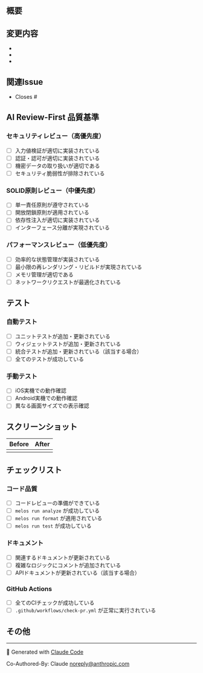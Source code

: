 ## 概要

<!-- このPRで実装した機能の概要を簡潔に説明してください -->

## 変更内容

<!-- 実装した機能の詳細な説明を記載してください -->

-
-
-

## 関連Issue

- Closes #<!-- GitHub Issue番号を記載 -->

## AI Review-First 品質基準

### セキュリティレビュー（高優先度）

- [ ] 入力値検証が適切に実装されている
- [ ] 認証・認可が適切に実装されている
- [ ] 機密データの取り扱いが適切である
- [ ] セキュリティ脆弱性が排除されている

### SOLID原則レビュー（中優先度）

- [ ] 単一責任原則が遵守されている
- [ ] 開放閉鎖原則が適用されている
- [ ] 依存性注入が適切に実装されている
- [ ] インターフェース分離が実現されている

### パフォーマンスレビュー（低優先度）

- [ ] 効率的な状態管理が実装されている
- [ ] 最小限の再レンダリング・リビルドが実現されている
- [ ] メモリ管理が適切である
- [ ] ネットワークリクエストが最適化されている

## テスト

### 自動テスト

- [ ] ユニットテストが追加・更新されている
- [ ] ウィジェットテストが追加・更新されている
- [ ] 統合テストが追加・更新されている（該当する場合）
- [ ] 全てのテストが成功している

### 手動テスト

<!-- 実施した手動テストの内容を記載してください -->

- [ ] iOS実機での動作確認
- [ ] Android実機での動作確認
- [ ] 異なる画面サイズでの表示確認

## スクリーンショット

<!-- 該当する場合、UIの変更前後のスクリーンショットを添付してください -->

| Before | After |
| ------ | ----- |
|        |       |

## チェックリスト

### コード品質

- [ ] コードレビューの準備ができている
- [ ] `melos run analyze` が成功している
- [ ] `melos run format` が適用されている
- [ ] `melos run test` が成功している

### ドキュメント

- [ ] 関連するドキュメントが更新されている
- [ ] 複雑なロジックにコメントが追加されている
- [ ] APIドキュメントが更新されている（該当する場合）

### GitHub Actions

- [ ] 全てのCIチェックが成功している
- [ ] `.github/workflows/check-pr.yml` が正常に実行されている

## その他

<!-- レビュアーへの追加情報や注意事項があれば記載してください -->

---

🤖 Generated with [Claude Code](https://claude.ai/code)

Co-Authored-By: Claude <noreply@anthropic.com>

